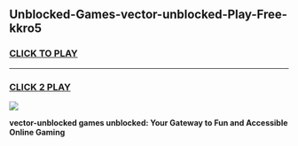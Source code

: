 
## Unblocked-Games-vector-unblocked-Play-Free-kkro5
<h3>
<a href="https://premium76.site?title=vector-unblocked&ref=20M">CLICK TO PLAY</a></h3>
<hr>

<h3>
<a href="https://premium76.site?title=vector-unblocked&ref=20M">CLICK 2 PLAY</a>
  
</h3>

<a href="https://premium76.site?title=vector-unblocked&ref=19M"><img src="https://clearcache.store/games.png"></a>


**vector-unblocked games unblocked: Your Gateway to Fun and Accessible Online Gaming**
